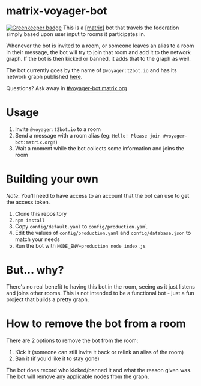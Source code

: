 # matrix-voyager-bot

[![Greenkeeper badge](https://badges.greenkeeper.io/turt2live/matrix-voyager-bot.svg)](https://greenkeeper.io/)
This is a [[matrix]](https://matrix.org) bot that travels the federation simply based upon user input to rooms it participates in. 

Whenever the bot is invited to a room, or someone leaves an alias to a room in their message, the bot will try to join that room and add it to the network graph. If the bot is then kicked or banned, it adds that to the graph as well.

The bot currently goes by the name of `@voyager:t2bot.io` and has its network graph published [here](https://voyager.t2bot.io/).

Questions? Ask away in [#voyager-bot:matrix.org](https://matrix.to/#/#voyager-bot:matrix.org)

# Usage

1. Invite `@voyager:t2bot.io` to a room
2. Send a message with a room alias (eg: `Hello! Please join #voyager-bot:matrix.org!`)
3. Wait a moment while the bot collects some information and joins the room

# Building your own

*Note*: You'll need to have access to an account that the bot can use to get the access token.

1. Clone this repository
2. `npm install`
3. Copy `config/default.yaml` to `config/production.yaml`
4. Edit the values of `config/production.yaml` and `config/database.json` to match your needs
5. Run the bot with `NODE_ENV=production node index.js`

# But... why?

There's no real benefit to having this bot in the room, seeing as it just listens and joins other rooms. This is not intended to be a functional bot - just a fun project that builds a pretty graph.

# How to remove the bot from a room

There are 2 options to remove the bot from the room:
1. Kick it (someone can still invite it back or relink an alias of the room)
2. Ban it (if you'd like it to stay gone)

The bot does record who kicked/banned it and what the reason given was. The bot will remove any applicable nodes from the graph.

